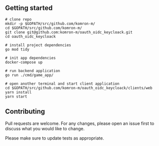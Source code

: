 ## Getting started

```shell
# clone repo
mkdir -p $GOPATH/src/github.com/komron-m/
cd $GOPATH/src/github.com/komron-m/
git clone git@github.com:komron-m/oauth_oidc_keycloack.git
cd oauth_oidc_keycloack

# install project dependencies
go mod tidy

# init app dependencies
docker-compose up

# run backend application
go run ./cmd/game_app/

# open another terminal and start client application
cd $GOPATH/src/github.com/komron-m/oauth_oidc_keycloack/clients/web
yarn install
yarn start
```

## Contributing

Pull requests are welcome. For any changes, please open an issue first to discuss what you would like to change.

Please make sure to update tests as appropriate.
